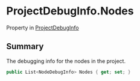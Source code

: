 # ProjectDebugInfo.Nodes

Property in [ProjectDebugInfo](/docs/api/csharp/yarn.compiler.projectdebuginfo.md)

## Summary


The debugging info for the nodes in the project.


```csharp
public List<NodeDebugInfo> Nodes { get; set; }
```

